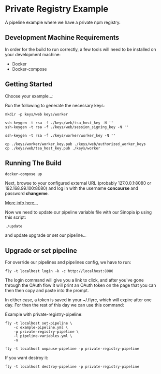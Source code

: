 Private Registry Example
========================

A pipeline example where we have a private npm registry.


Development Machine Requirements
--------------------------------

In order for the build to run correctly, a few tools will need to be installed on your
development machine:

* Docker
* Docker-compose


Getting Started
---------------

Choose your example...: 

Run the following to generate the necessary keys:
```
mkdir -p keys/web keys/worker

ssh-keygen -t rsa -f ./keys/web/tsa_host_key -N ''
ssh-keygen -t rsa -f ./keys/web/session_signing_key -N ''

ssh-keygen -t rsa -f ./keys/worker/worker_key -N ''

cp ./keys/worker/worker_key.pub ./keys/web/authorized_worker_keys
cp ./keys/web/tsa_host_key.pub ./keys/worker
```

Running The Build
-----------------

```
docker-compose up
```

Next, browse to your configured external URL (probably 127.0.0.1:8080 or 192.168.99.100:8080) and log in with the username **concourse** and password **changeme**.

[More info here...](https://concourse.ci/single-page.html#docker-repository)

Now we need to update our pipeline variable file with our Sinopia ip using this script:

```
./update
```

and update upgrade or set our pipeline...

Upgrade or set pipeline
-----------------------

For override our pipelines and pipelines config, we have to run:

```
fly -t localhost login -k -c http://localhost:8080
```

The login command will give you a link to click, and after you've gone through the OAuth flow it will print an OAuth token on the page that you can then then copy and paste into the prompt.

In either case, a token is saved in your ~/.flyrc, which will expire after one day. For then the rest of this day we can use this command:

Example with private-registry-pipeline:

```
fly -t localhost set-pipeline \
    -c example-pipeline.yml \
    -p private-registry-pipeline \
    -l pipeline-variables.yml \
    -n
    
fly -t localhost unpause-pipeline -p private-registry-pipeline
```

If you want destroy it:

```
fly -t localhost destroy-pipeline -p private-registry-pipeline
```
